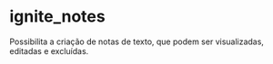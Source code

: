# ignite_notes

Possibilita a criação de notas de texto, que podem ser visualizadas, editadas e excluídas.
